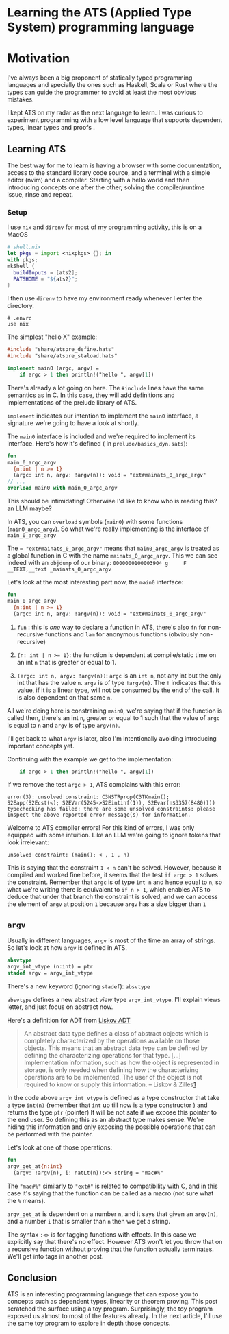 # Learning the ATS (Applied Type System) programming language

# Motivation

I've always been a big proponent of statically typed programming languages and specially the ones such as Haskell, Scala or Rust where the types can guide the programmer to avoid at least the most obvious mistakes.

I kept ATS on my radar as the next language to learn. I was curious to experiment programming with a low level language that supports dependent types, linear types and proofs .
## Learning ATS
The best way for me to learn is having a browser with some documentation, access to the standard library code source,  and a terminal with a simple editor (nvim) and a compiler.
Starting with a hello world and then introducing concepts one after the other, solving the compiler/runtime issue, rinse and repeat.

### Setup
I use `nix` and `direnv` for most of my programming activity, this is on a MacOS
```nix
# shell.nix
let pkgs = import <nixpkgs> {}; in
with pkgs;
mkShell {
  buildInputs = [ats2];
  PATSHOME = "${ats2}";
}
```
I then use `direnv` to have my environment ready whenever I enter the directory.
```
# .envrc
use nix
```

The simplest "hello X" example:
```ats
#include "share/atspre_define.hats"
#include "share/atspre_staload.hats"

implement main0 (argc, argv) =
	if argc > 1 then println!("hello ", argv[1])
```

There's already a lot going on here.
The `#include` lines have the same semantics as in C. In this case, they will add definitions and implementations of the prelude library of ATS.

`implement` indicates our intention to implement the `main0` interface, a signature we're going to have a look at shortly.

The `main0` interface is included  and we're required to implement its interface.
Here's how it's defined ( in `prelude/basics_dyn.sats`):
```ats
fun
main_0_argc_argv
  {n:int | n >= 1}
  (argc: int n, argv: !argv(n)): void = "ext#mainats_0_argc_argv"
// ...
overload main0 with main_0_argc_argv
```
This should be intimidating! Otherwise I'd like to know who is reading this? an LLM maybe?

In ATS, you can `overload` symbols (`main0`) with some functions (`main0_argc_argv`). So what we're really implementing is the interface of `main_0_argc_argv`

The `= "ext#mainats_0_argc_argv"` means that `main0_argc_argv` is treated as a global function in C with the name `mainats_0_argc_argv`. This we can see indeed with an `objdump` of our binary:
`0000000100003904 g     F __TEXT,__text _mainats_0_argc_argv`

Let's look at the most interesting part now, the `main0` interface:

```ats 
fun
main_0_argc_argv
  {n:int | n >= 1}
  (argc: int n, argv: !argv(n)): void = "ext#mainats_0_argc_argv"
```

1. `fun` : this is _one_ way to declare a function in ATS, there's also `fn` for non-recursive functions and `lam` for anonymous functions (obviously non-recursive)

2. `{n: int | n >= 1}`: the function is dependent at compile/static time on an int `n` that is greater or equal to 1.
3. `(argc: int n, argv: !argv(n))`: `argc` is an `int n`, not any int but the only int that has the value `n`. `argv` is of type `!argv(n)`. The `!` indicates that this value, if it is a linear type, will not be consumed by the end of the call.  It is also dependent on that same  `n`.

All we're doing here is constraining `main0`, we're saying that if the function is called then, there's an int `n`, greater or equal to 1 such that the value of `argc` is equal to `n` and `argv` is of type `argv(n)`.

I'll get back to what `argv` is later, also I'm intentionally avoiding introducing important concepts yet.

Continuing with the example we get to the implementation:
```ats
	if argc > 1 then println!("hello ", argv[1])
```

If we remove the test `argc > 1`, ATS complains with this error:
```
error(3): unsolved constraint: C3NSTRprop(C3TKmain(); S2Eapp(S2Ecst(<); S2EVar(5245->S2Eintinf(1)), S2Evar(n$3357(8480))))
typechecking has failed: there are some unsolved constraints: please inspect the above reported error message(s) for information.
```
Welcome to ATS compiler errors!
For this kind of errors, I was only equipped with some intuition. Like an LLM we're going to ignore tokens that look irrelevant:
```
unsolved constraint: (main(); < , 1 , n)
```
This is saying that the constraint `1 < n` can't be solved. However, because it compiled and worked fine before, it seems that the test `if argc > 1` solves the constraint.
Remember that `argc` is of type `int n` and hence equal to `n`, so what we're writing there is equivalent to `if n > 1`, which enables ATS to deduce that under that branch the constraint is solved, and we can access the element of `argv` at position `1` because `argv` has a size bigger than `1`
## `argv`

Usually in different languages, `argv` is most of the time an array of strings. So let's look at how `argv` is defined in ATS.

```ats
absvtype
argv_int_vtype (n:int) = ptr
stadef argv = argv_int_vtype
```
There's a new keyword (ignoring `stadef`): `absvtype`

`absvtype` defines a new abstract _view_ type `argv_int_vtype`. I'll explain views letter, and just focus on abstract now.

Here's a definition for ADT from [Liskov ADT](https://willguimont.github.io/cs/2019/01/27/abstract-data-type.html) 

> An abstract data type defines a class of abstract objects which is completely characterized by the operations available on those objects. This means that an abstract data type can be defined by defining the characterizing operations for that type. […] Implementation information, such as how the object is represented in storage, is only needed when defining how the characterizing operations are to be implemented. The user of the object is not required to know or supply this information.
   – Liskov & Zilles[1](https://willguimont.github.io/cs/2019/01/27/abstract-data-type.html#fn:Liskov)

In the code above `argv_int_vtype` is defined as a type constructor that take a type `int(n)` (remember that `int` up till now is a type constructor ) and returns the type `ptr` (pointer)
It will be not safe if we expose this pointer to the end user. So defining this as an abstract type makes sense. We're hiding this information and only exposing the possible operations that can be performed with the pointer.

Let's look at one of those operations:
```ats
fun
argv_get_at{n:int}
  (argv: !argv(n), i: natLt(n)):<> string = "mac#%"
```
The `"mac#%"` similarly to `"ext#"` is related to compatibility with C, and in this case it's saying that the function can be called as a macro (not sure what the  `%` means).

`argv_get_at` is dependent on a number `n`, and it says that given an `argv(n)`, and a number `i` that is smaller than `n` then we get a string.

The syntax `:<>` is for tagging functions with effects. In this case we explicitly say that there's no effect. However ATS won't let you throw that on a recursive function without proving that the function actually terminates. We'll get into tags in another post.
## Conclusion
ATS is an interesting programming language that can expose you to concepts such as dependent types, linearity or theorem proving. This post scratched the surface using a toy program. Surprisingly, the toy program exposed us almost to most of the features already. In the next article, I'll use the same toy program to explore in depth those concepts.
